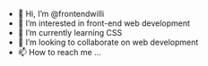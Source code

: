 - 👋 Hi, I’m @frontendwilli
- 👀 I’m interested in front-end web development
- 🌱 I’m currently learning CSS
- 💞️ I’m looking to collaborate on web development
- 📫 How to reach me ...

<!---
frontendwilli/frontendwilli is a ✨ special ✨ repository because its `README.md` (this file) appears on your GitHub profile.
You can click the Preview link to take a look at your changes.
--->
